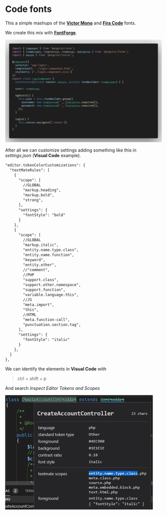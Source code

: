 # Code fonts

This a simple mashups of the **[Victor Mono](https://github.com/rubjo/victor-mono)** and **[Fira Code](https://github.com/tonsky/FiraCode)** fonts.

We create this mix with **[FontForge](https://fontforge.org/en-US/downloads/)**.

![Example](img/code.png)

After all we can customize settings adding something like this in *settings.json* (**Visual Code** example).

    "editor.tokenColorCustomizations": {
      "textMateRules": [
        {
          "scope": [
            //GLOBAL
            "markup.heading",
            "markup.bold",
            "strong",
          ],
          "settings": {
            "fontStyle": "bold"
          }
        },
        {
          "scope": [
            //GLOBAL
            "markup.italic",
            "entity.name.type.class",
            "entity.name.function",
            "keyword",
            "entity.other",
            //"comment",
            //PHP
            "support.class",
            "support.other.namespace",
            "support.function",
            "variable.language.this",
            //JS
            "meta.import",
            "this",
            //HTML
            "meta.function-call",
            "punctuation.section.tag",
          ],
          "settings": {
            "fontStyle": "italic"
          }
        },
      ]
    },

We can identify the elements in **Visual Code** with 

> ctrl + shift + p

And search *Inspect Editor Tokens and Scopes* 

![Token](img/token.jpg)
